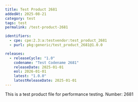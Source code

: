 ```yaml
---
title: Test Product 2681
addedAt: 2025-08-21
category: test
tags: test
permalink: /test-product-2681

identifiers:
  - cpe: cpe:2.3:a:testvendor:test_product_2681
  - purl: pkg:generic/test_product_2681@1.0.0

releases:
  - releaseCycle: "1.0"
    codename: "Test Codename 2681"
    releaseDate: 2025-01-01
    eol: 2026-01-01
    latest: "1.0.0"
    latestReleaseDate: 2025-01-01
---
```


This is a test product file for performance testing. Number: 2681
